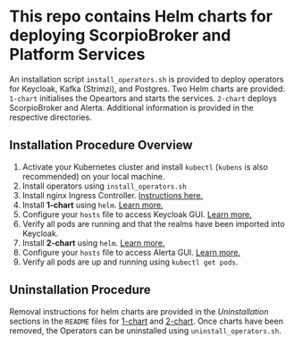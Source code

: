 # This repo contains Helm charts for deploying ScorpioBroker and Platform Services

An installation script `install_operators.sh` is provided to deploy operators for Keycloak, Kafka (Strimzi), and Postgres. Two Helm charts are provided: `1-chart` initialises the Opeartors and starts the services. `2-chart` deploys ScorpioBroker and  Alerta. Additional information is provided in the respective directories.

## Installation Procedure Overview

1. Activate your Kubernetes cluster and install `kubectl` (`kubens` is also recommended) on your local machine.
2. Install operators using `install_operators.sh`
3. Install nginx Ingress Controller. [Instructions here.](https://kubernetes.github.io/ingress-nginx/deploy/#quick-start)
4. Install **1-chart** using `helm`. [Learn more.](1-chart/README.md#installation)
5. Configure your `hosts` file to access Keycloak GUI. [Learn more.](1-chart/README.md#accessing-keycloak-console-via-gui)
6. Verify all pods are running and that the realms have been imported into Keycloak.
7. Install **2-chart** using `helm`. [Learn more.](2-chart/README.md#installation)
8. Configure your `hosts` file to access Alerta GUI. [Learn more.](2-chart/README.md#accessing-alerta-console-via-gui)
9. Verify all pods are up and running using `kubectl get pods`.


## Uninstallation Procedure

Removal instructions for helm charts are provided in the *Uninstallation* sections in the `README` files for [1-chart](1-chart/README.md#uninstallation) and [2-chart](2-chart/README.md#uninstallation). Once charts have been removed, the Operators can be uninstalled using `uninstall_operators.sh`.
